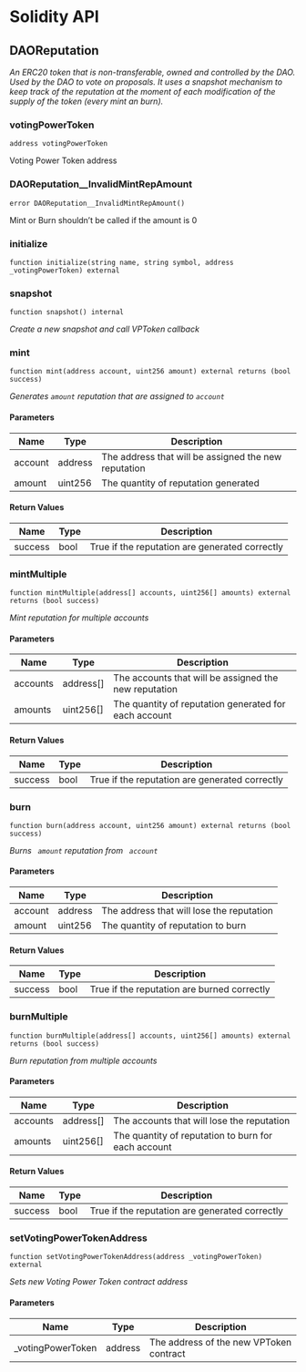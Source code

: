# Solidity API

## DAOReputation

_An ERC20 token that is non-transferable, owned and controlled by the DAO.
Used by the DAO to vote on proposals.
It uses a snapshot mechanism to keep track of the reputation at the moment of
each modification of the supply of the token (every mint an burn)._

### votingPowerToken

```solidity
address votingPowerToken
```

Voting Power Token address

### DAOReputation__InvalidMintRepAmount

```solidity
error DAOReputation__InvalidMintRepAmount()
```

Mint or Burn shouldn’t be called if the amount is 0

### initialize

```solidity
function initialize(string name, string symbol, address _votingPowerToken) external
```

### snapshot

```solidity
function snapshot() internal
```

_Create a new snapshot and call VPToken callback_

### mint

```solidity
function mint(address account, uint256 amount) external returns (bool success)
```

_Generates `amount` reputation that are assigned to `account`_

#### Parameters

| Name | Type | Description |
| ---- | ---- | ----------- |
| account | address | The address that will be assigned the new reputation |
| amount | uint256 | The quantity of reputation generated |

#### Return Values

| Name | Type | Description |
| ---- | ---- | ----------- |
| success | bool | True if the reputation are generated correctly |

### mintMultiple

```solidity
function mintMultiple(address[] accounts, uint256[] amounts) external returns (bool success)
```

_Mint reputation for multiple accounts_

#### Parameters

| Name | Type | Description |
| ---- | ---- | ----------- |
| accounts | address[] | The accounts that will be assigned the new reputation |
| amounts | uint256[] | The quantity of reputation generated for each account |

#### Return Values

| Name | Type | Description |
| ---- | ---- | ----------- |
| success | bool | True if the reputation are generated correctly |

### burn

```solidity
function burn(address account, uint256 amount) external returns (bool success)
```

_Burns ` amount` reputation from ` account`_

#### Parameters

| Name | Type | Description |
| ---- | ---- | ----------- |
| account | address | The address that will lose the reputation |
| amount | uint256 | The quantity of reputation to burn |

#### Return Values

| Name | Type | Description |
| ---- | ---- | ----------- |
| success | bool | True if the reputation are burned correctly |

### burnMultiple

```solidity
function burnMultiple(address[] accounts, uint256[] amounts) external returns (bool success)
```

_Burn reputation from multiple accounts_

#### Parameters

| Name | Type | Description |
| ---- | ---- | ----------- |
| accounts | address[] | The accounts that will lose the reputation |
| amounts | uint256[] | The quantity of reputation to burn for each account |

#### Return Values

| Name | Type | Description |
| ---- | ---- | ----------- |
| success | bool | True if the reputation are generated correctly |

### setVotingPowerTokenAddress

```solidity
function setVotingPowerTokenAddress(address _votingPowerToken) external
```

_Sets new Voting Power Token contract address_

#### Parameters

| Name | Type | Description |
| ---- | ---- | ----------- |
| _votingPowerToken | address | The address of the new VPToken contract |

